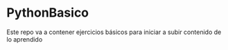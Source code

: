# PythonBasico
Este repo va a contener ejercicios básicos para iniciar a subir contenido de lo aprendido
